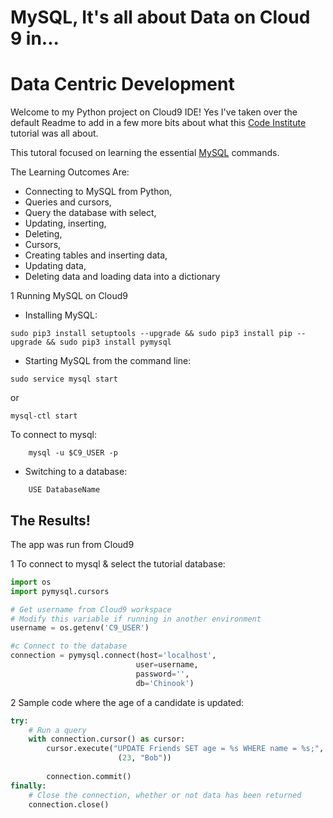 # MySQL, It's all about Data on Cloud 9 in...
# Data Centric Development


Welcome to my Python project on Cloud9 IDE!  Yes I've taken over the default Readme
to add in a few more bits about what this [Code Institute](https://courses.codeinstitute.net/) tutorial was all about.

This tutoral focused on learning the essential [MySQL](https://www.mysql.com/) commands.

The Learning Outcomes Are:

* Connecting to MySQL from Python,
* Queries and cursors,
* Query the database with select,
* Updating, inserting,
* Deleting,
* Cursors,
* Creating tables and inserting data,
* Updating data,
* Deleting data and loading data into a dictionary


1 Running MySQL on Cloud9

* Installing MySQL:

```
sudo pip3 install setuptools --upgrade && sudo pip3 install pip --upgrade && sudo pip3 install pymysql
```

* Starting MySQL from the command line:

```
sudo service mysql start
```

or

```
mysql-ctl start
```

To connect to mysql: 

```
	mysql -u $C9_USER -p
```

* Switching to a database:

```
	USE DatabaseName
```

## The Results!

The app was run from Cloud9

1 To connect to mysql & select the tutorial database: 

```python
import os
import pymysql.cursors

# Get username from Cloud9 workspace
# Modify this variable if running in another environment
username = os.getenv('C9_USER')

#c Connect to the database
connection = pymysql.connect(host='localhost',
                            user=username,
                            password='',
                            db='Chinook')
```

2 Sample code where the age of a candidate is updated:

```python
try:
    # Run a query
    with connection.cursor() as cursor:
        cursor.execute("UPDATE Friends SET age = %s WHERE name = %s;",
                        (23, "Bob"))
        
        connection.commit()
finally:
    # Close the connection, whether or not data has been returned
    connection.close()
```


